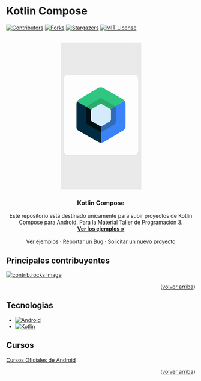 <a id="readme-top"></a>
# Kotlin Compose

[![Contributors][contributors-shield]][contributors-url]
[![Forks][forks-shield]][forks-url]
[![Stargazers][stars-shield]][stars-url]
[![MIT License][license-shield-v1]][license-url]

<!-- PROJECT LOGO -->
<br />
<div align="center">
  <a href="https://github.com/ORT-Argentina/kotlin-compose">
    <img src="_resources/logo-compose.gif" alt="Compose" width="215" height="390">
  </a>

  <h3 align="center">Kotlin Compose</h3>

  <p align="center">
    Este repositorio esta destinado unicamente para subir proyectos de Kotlin Compose para Android. Para la Material Taller de Programación 3.
    <br />
    <a href="https://github.com/ORT-Argentina/kotlin-compose"><strong>Ver los ejemplos »</strong></a>
    <br />
    <br />
    <a href="https://github.com/ORT-Argentina/kotlin-compose">Ver ejemplos</a>
    ·
    <a href="https://github.com/ORT-Argentina/kotlin-compose/issues/new?labels=bug&template=bug-report---.md">Reportar un Bug</a>
    ·
    <a href="https://github.com/ORT-Argentina/kotlin-compose/issues/new?labels=enhancement&template=feature-request---.md">Solicitar un nuevo proyecto</a>
  </p>
</div>

## Principales contribuyentes

<a href="https://github.com/ORT-Argentina/kotlin-compose/graphs/contributors">
  <img src="https://contrib.rocks/image?repo=ORT-Argentina/kotlin-compose" alt="contrib.rocks image" />
</a>

<p align="right">(<a href="#readme-top">volver arriba</a>)</p>


## Tecnologias

* [![Android][Android-logo]][Android-url]
* [![Kotlin][kotlinlang.org]][Kotlin-url]

## Cursos
[Cursos Oficiales de Android](https://developer.android.com/courses?hl=es-419)


<!-- MARKDOWN LINKS & IMAGES -->
<!-- https://www.markdownguide.org/basic-syntax/#reference-style-links -->
[contributors-shield]: https://img.shields.io/github/contributors/ORT-Argentina/kotlin-compose.svg?style=for-the-badge
[contributors-url]: https://github.com/ORT-Argentina/kotlin-compose/graphs/contributors
[forks-shield]: https://img.shields.io/github/forks/ORT-Argentina/kotlin-compose.svg?style=for-the-badge
[forks-url]: https://github.com/ORT-Argentina/kotlin-compose/network/members
[stars-shield]: https://img.shields.io/github/stars/ORT-Argentina/kotlin-compose.svg?style=for-the-badge
[stars-url]: https://github.com/ORT-Argentina/kotlin-compose/stargazers
[license-shield-v1]: https://img.shields.io/github/license/ORT-Argentina/kotlin-compose.svg?style=for-the-badge
[license-url]: https://github.com/ORT-Argentina/kotlin-compose/blob/main/LICENSE.txt
[Android-logo]: https://img.shields.io/badge/Android-FFFFFF?style=for-the-badge&logo=android
[Android-url]: https://developer.android.com/
[Kotlin-url]: https://kotlinlang.org/docs/getting-started.html
[kotlinlang.org]: https://img.shields.io/badge/Kotlin-000000?style=for-the-badge&logo=kotlin

<p align="right">(<a href="#readme-top">volver arriba</a>)</p>